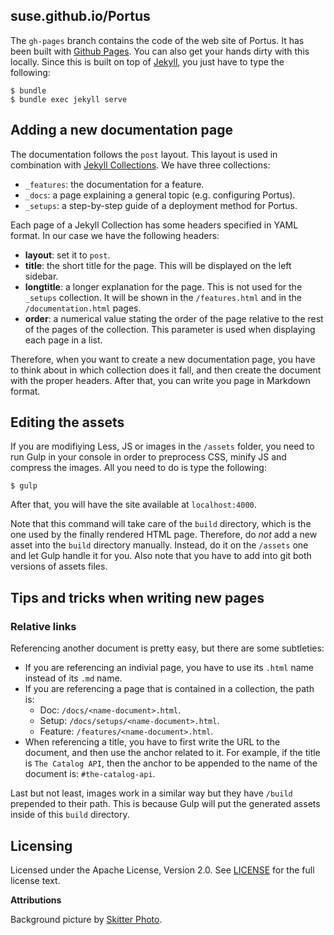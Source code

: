 ## suse.github.io/Portus

The `gh-pages` branch contains the code of the web site of Portus. It has been
built with [Github Pages](https://pages.github.com/). You can also get your
hands dirty with this locally. Since this is built on top of
[Jekyll](http://jekyllrb.com/), you just have to type the following:

```
$ bundle
$ bundle exec jekyll serve
```

## Adding a new documentation page

The documentation follows the `post` layout. This layout is used in combination
with [Jekyll Collections](http://jekyllrb.com/docs/collections/). We have three
collections:

- `_features`: the documentation for a feature.
- `_docs`: a page explaining a general topic (e.g. configuring Portus).
- `_setups`: a step-by-step guide of a deployment method for Portus.

Each page of a Jekyll Collection has some headers specified in YAML format. In
our case we have the following headers:

- **layout**: set it to `post`.
- **title**: the short title for the page. This will be displayed on the left
sidebar.
- **longtitle**: a longer explanation for the page. This is not used for the
`_setups` collection. It will be shown in the `/features.html` and in the
`/documentation.html` pages.
- **order**: a numerical value stating the order of the page relative to the
rest of the pages of the collection. This parameter is used when displaying
each page in a list.

Therefore, when you want to create a new documentation page, you have to think
about in which collection does it fall, and then create the document with the
proper headers. After that, you can write you page in Markdown format.

## Editing the assets

If you are modifiying Less, JS or images in the `/assets` folder, you need to
run Gulp in your console in order to preprocess CSS, minify JS and compress
the images. All you need to do is type the following:

    $ gulp

After that, you will have the site available at `localhost:4000`.

Note that this command will take care of the `build` directory, which is the
one used by the finally rendered HTML page. Therefore, do *not* add a new
asset into the `build` directory manually. Instead, do it on the `/assets` one
and let Gulp handle it for you. Also note that you have to add into git both
versions of assets files.

## Tips and tricks when writing new pages

### Relative links

Referencing another document is pretty easy, but there are some subtleties:

- If you are referencing an indivial page, you have to use its `.html` name
  instead of its `.md` name.
- If you are referencing a page that is contained in a collection, the path is:
  - Doc: `/docs/<name-document>.html`.
  - Setup: `/docs/setups/<name-document>.html`.
  - Feature: `/features/<name-document>.html`.
- When referencing a title, you have to first write the URL to the document,
  and then use the anchor related to it. For example, if the title is
  `The Catalog API`, then the anchor to be appended to the name of the document
  is: `#the-catalog-api`.

Last but not least, images work in a similar way but they have `/build`
prepended to their path. This is because Gulp will put the generated assets
inside of this `build` directory.

## Licensing

Licensed under the Apache License, Version 2.0. See
[LICENSE](https://github.com/SUSE/Portus/blob/master/LICENSE) for the full
license text.

**Attributions**

Background picture by
[Skitter Photo](http://www.freepik.es/index.php?goto=41&idd=759003&url=aHR0cDovL3NraXR0ZXJwaG90by5jb20vP3BvcnRmb2xpbz1qZXR0eS1ieS1uaWdodA==#).
